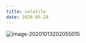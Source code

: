 ```yaml
---
title: volatile
date: 2020-05-29
---
```


![image-20201013202055015](D:\Work\software\softwaredevelop\Study-notes\Java系列\img\image-20201013202055015.png)